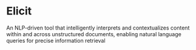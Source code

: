 # Elicit
An NLP-driven tool that intelligently interprets and contextualizes content within and across unstructured documents, enabling natural language queries for precise information retrieval
